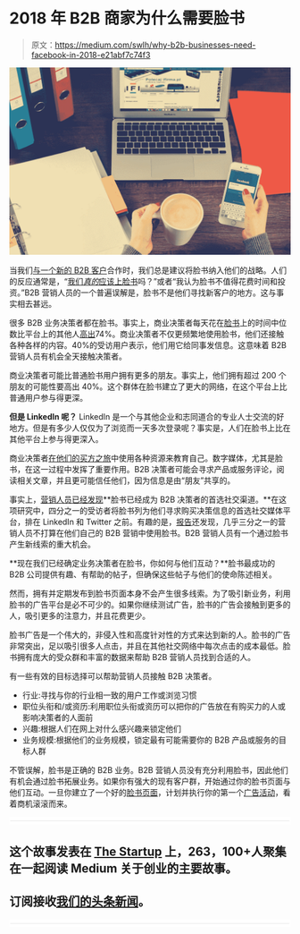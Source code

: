 # 2018 年 B2B 商家为什么需要脸书

> 原文：<https://medium.com/swlh/why-b2b-businesses-need-facebook-in-2018-e21abf7c74f3>

![](img/9ce698b3a2414db49760dd72e5f376c5.png)

当我们[与一个新的 B2B 客户](http://blog.mightyadvertising.com/blog/5-questions-to-ask-when-considering-a-digital-agency)合作时，我们总是建议将脸书纳入他们的战略。人们的反应通常是，“[我们*真的*应该上脸书](http://blog.mightyadvertising.com/blog/social-media-is-killing-your-budget)吗？”或者“我认为脸书不值得花费时间和投资。”B2B 营销人员的一个普遍误解是，脸书不是他们寻找新客户的地方。这与事实相去甚远。

很多 B2B 业务决策者都在脸书。事实上，商业决策者每天花在[脸书](http://blog.mightyadvertising.com/blog/when-you-should-post-on-social-media-in-2018)上的时间中位数比平台上的其他人[高出](https://www.facebook.com/iq/articles/how-much-time-do-business-decision-makers-spend-on-facebook)74%。商业决策者不仅更频繁地使用脸书，他们还接触各种各样的内容。40%的受访用户表示，他们用它给同事发信息。这意味着 B2B 营销人员有机会全天接触决策者。

商业决策者可能比普通脸书用户拥有更多的朋友。事实上，他们拥有超过 200 个朋友的可能性要高出 40%。这个群体在脸书建立了更大的网络，在这个平台上比普通用户参与得更深。

**但是 LinkedIn 呢？** LinkedIn 是一个与其他企业和志同道合的专业人士交流的好地方。但是有多少人仅仅为了浏览而一天多次登录呢？事实是，人们在脸书上比在其他平台上参与得更深入。

商业决策者[在他们的](http://blog.mightyadvertising.com/blog/become-a-market-leader-with-social-media)[买方之旅](https://blog.hubspot.com/sales/what-is-the-buyers-journey)中使用各种资源来教育自己。数字媒体，尤其是脸书，在这一过程中发挥了重要作用。B2B 决策者可能会寻求产品或服务评论，阅读相关文章，并且更可能信任他们，因为信息是由“朋友”共享的。

事实上，[营销人员已经发现](https://www.hotwireglobal.com/insights/)**脸书已经成为 B2B 决策者的首选社交渠道。**在这项研究中，四分之一的受访者将脸书列为他们寻求购买决策信息的首选社交媒体平台，排在 LinkedIn 和 Twitter 之前。有趣的是，[报告](http://hotwirepr.com/uk/changing-face-of-influence/)还发现，几乎三分之一的营销人员不打算在他们自己的 B2B 营销中使用脸书。B2B 营销人员有一个通过脸书产生新线索的重大机会。

**现在我们已经确定业务决策者在脸书，你如何与他们互动？**脸书最成功的 B2B 公司提供有趣、有帮助的帖子，但确保这些帖子与他们的使命陈述相关。

然而，拥有并定期发布到脸书页面本身不会产生很多线索。为了吸引新业务，利用脸书的广告平台是必不可少的。如果你继续测试广告，脸书的广告会接触到更多的人，吸引更多的注意力，并且花费更少。

脸书广告是一个伟大的，非侵入性和高度针对性的方式来达到新的人。脸书的广告非常突出，足以吸引很多人点击，并且在其他社交网络中每次点击的成本最低。脸书拥有庞大的受众群和丰富的数据来帮助 B2B 营销人员找到合适的人。

有一些有效的目标选择可以帮助营销人员接触 B2B 决策者。

*   行业:寻找与你的行业相一致的用户工作或浏览习惯
*   职位头衔和/或资历:利用职位头衔或资历可以把你的广告放在有购买力的人或影响决策者的人面前
*   兴趣:根据人们在网上对什么感兴趣来锁定他们
*   业务规模:根据他们的业务规模，锁定最有可能需要你的 B2B 产品或服务的目标人群

不管误解，脸书是正确的 B2B 业务。B2B 营销人员没有充分利用脸书，因此他们有机会通过脸书拓展业务。如果你有强大的现有客户群，开始通过你的脸书页面与他们互动。一旦你建立了一个好的[脸书页面](https://www.facebook.com/business/learn/facebook-page-create-posts)，计划并执行你的第一个[广告活动](https://www.socialmediaexaminer.com/how-to-set-up-an-effective-facebook-ad-campaign/)，看着商机滚滚而来。

![](img/731acf26f5d44fdc58d99a6388fe935d.png)

## 这个故事发表在 [The Startup](https://medium.com/swlh) 上，263，100+人聚集在一起阅读 Medium 关于创业的主要故事。

## 订阅接收[我们的头条新闻](http://growthsupply.com/the-startup-newsletter/)。

![](img/731acf26f5d44fdc58d99a6388fe935d.png)